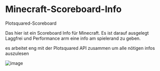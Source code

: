 # Minecraft-Scoreboard-Info
Plotsquared-Scoreboard

Das hier ist ein Scoreboard Info für Minecraft.
Es ist darauf ausgelegt Laggfrei und Performance arm eine info am spielerand zu geben.

es arbeitet eng mit der Plotsquared API zusammen um alle nötigen infos auszulesen

![image](https://cloud.rakutt.eu/apps/files_sharing/publicpreview/oGx5AAxJTN7DZ3x?x=1920&y=591&a=true&file=Scoreboard-Info-pic1.png&scalingup=0)
